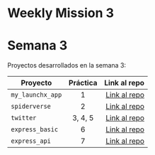 # Weekly Mission 3
# Semana 3 

Proyectos desarrollados en la semana 3:

| Proyecto | Práctica | Link al repo |
| ------------- |:-------------:| -----:|
|`my_launchx_app`|1|[Link al repo](https://github.com/SalinasAlejandro/playbook/tree/main/weekly_mission_3/my_launchx_app)|
|`spiderverse`|2|[Link al repo](https://github.com/SalinasAlejandro/playbook/tree/main/weekly_mission_3/2_spiderverse)|
|`twitter`|3, 4, 5|[Link al repo](https://github.com/SalinasAlejandro/playbook/tree/main/weekly_mission_3/3_twitter)|
|`express_basic`|6|[Link al repo](https://github.com/SalinasAlejandro/playbook/tree/main/weekly_mission_3/6_express_basic)|
|`express_api`|7|[Link al repo](https://github.com/SalinasAlejandro/playbook/tree/main/weekly_mission_3/7_express_api)|

